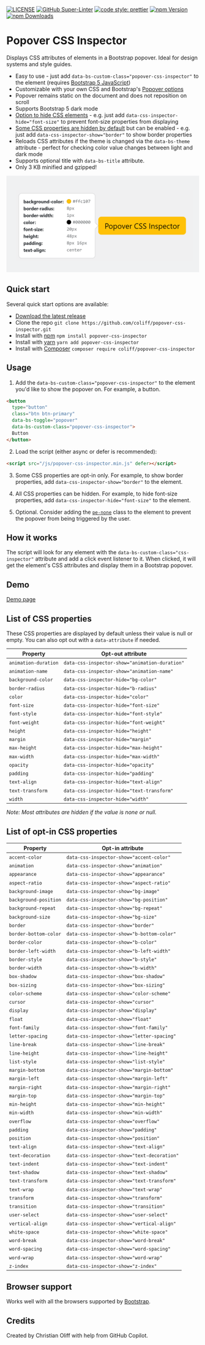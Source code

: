 [![LICENSE](https://img.shields.io/badge/license-MIT-lightgrey.svg)](https://raw.githubusercontent.com/coliff/popover-css-inspector/main/LICENSE)
[![GitHub Super-Linter](https://github.com/coliff/popover-css-inspector/workflows/Lint%20Code%20Base/badge.svg)](https://github.com/marketplace/actions/super-linter)
[![code style: prettier](https://img.shields.io/badge/code_style-prettier-ff69b4.svg?style=flat-square)](https://github.com/prettier/prettier)
[![npm Version](https://img.shields.io/npm/v/popover-css-inspector)](https://www.npmjs.com/package/popover-css-inspector)
[![npm Downloads](https://img.shields.io/npm/dt/popover-css-inspector.svg)](https://www.npmjs.com/package/popover-css-inspector)

# Popover CSS Inspector

Displays CSS attributes of elements in a Bootstrap popover. Ideal for design systems and style guides.

- Easy to use - just add `data-bs-custom-class="popover-css-inspector"` to the element (requires [Bootstrap 5 JavaScript](https://getbootstrap.com/docs/5.3/getting-started/introduction/#quick-start))
- Customizable with your own CSS and Bootstrap's [Popover options](https://getbootstrap.com/docs/5.3/components/popovers/#options)
- Popover remains static on the document and does not reposition on scroll
- Supports Bootstrap 5 dark mode
- [Option to hide CSS elements](#list-of-css-properties) - e.g. just add `data-css-inspector-hide="font-size"` to prevent font-size properties from displaying
- [Some CSS properties are hidden by default](#list-of-opt-in-css-properties) but can be enabled - e.g. just add `data-css-inspector-show="border"` to show border properties
- Reloads CSS attributes if the theme is changed via the `data-bs-theme` attribute - perfect for checking color value changes between light and dark mode
- Supports optional title with `data-bs-title` attribute.
- Only 3 KB minified and gzipped!

![Popover CSS Inspector](.github/social-preview.png)

## Quick start

Several quick start options are available:

- [Download the latest release](https://github.com/coliff/popover-css-inspector/releases/latest)
- Clone the repo `git clone https://github.com/coliff/popover-css-inspector.git`
- Install with [npm](https://www.npmjs.com/package/popover-css-inspector) `npm install popover-css-inspector`
- Install with [yarn](https://yarnpkg.com/en/package/popover-css-inspector) `yarn add popover-css-inspector`
- Install with [Composer](https://packagist.org/packages/coliff/popover-css-inspector) `composer require coliff/popover-css-inspector`

## Usage

1. Add the `data-bs-custom-class="popover-css-inspector"` to the element you'd like to show the popover on. For example, a button.

```html
<button
  type="button"
  class="btn btn-primary"
  data-bs-toggle="popover"
  data-bs-custom-class="popover-css-inspector">
  Button
</button>
```

2. Load the script (either async or defer is recommended):

```html
<script src="/js/popover-css-inspector.min.js" defer></script>
```

3. Some CSS properties are opt-in only. For example, to show border properties, add `data-css-inspector-show="border"` to the element.

4. All CSS properties can be hidden. For example, to hide font-size properties, add `data-css-inspector-hide="font-size"` to the element.

5. Optional. Consider adding the [`pe-none`](https://getbootstrap.com/docs/5.3/utilities/interactions/#pointer-events) class to the element to prevent the popover from being triggered by the user.

## How it works

The script will look for any element with the `data-bs-custom-class="css-inspector"` attribute and add a click event listener to it. When clicked, it will get the element's CSS attributes and display them in a Bootstrap popover.

## Demo

[Demo page](https://coliff.github.io/popover-css-inspector/)

## List of CSS properties

These CSS properties are displayed by default unless their value is null or empty. You can also opt out with a `data-attribute` if needed.

| Property             | Opt-out attribute                              |
| -------------------- | ---------------------------------------------- |
| `animation-duration` | `data-css-inspector-show="animation-duration"` |
| `animation-name`     | `data-css-inspector-show="animation-name"`     |
| `background-color`   | `data-css-inspector-hide="bg-color"`           |
| `border-radius`      | `data-css-inspector-hide="b-radius"`           |
| `color`              | `data-css-inspector-hide="color"`              |
| `font-size`          | `data-css-inspector-hide="font-size"`          |
| `font-style`         | `data-css-inspector-hide="font-style"`         |
| `font-weight`        | `data-css-inspector-hide="font-weight"`        |
| `height`             | `data-css-inspector-hide="height"`             |
| `margin`             | `data-css-inspector-hide="margin"`             |
| `max-height`         | `data-css-inspector-hide="max-height"`         |
| `max-width`          | `data-css-inspector-hide="max-width"`          |
| `opacity`            | `data-css-inspector-hide="opacity"`            |
| `padding`            | `data-css-inspector-hide="padding"`            |
| `text-align`         | `data-css-inspector-hide="text-align"`         |
| `text-transform`     | `data-css-inspector-hide="text-transform"`     |
| `width`              | `data-css-inspector-hide="width"`              |

_Note: Most attributes are hidden if the value is none or null._

## List of opt-in CSS properties

| Property              | Opt-in attribute                            |
| --------------------- | ------------------------------------------- |
| `accent-color`        | `data-css-inspector-show="accent-color"`    |
| `animation`           | `data-css-inspector-show="animation"`       |
| `appearance`          | `data-css-inspector-show="appearance"`      |
| `aspect-ratio`        | `data-css-inspector-show="aspect-ratio"`    |
| `background-image`    | `data-css-inspector-show="bg-image"`        |
| `background-position` | `data-css-inspector-show="bg-position"`     |
| `background-repeat`   | `data-css-inspector-show="bg-repeat"`       |
| `background-size`     | `data-css-inspector-show="bg-size"`         |
| `border`              | `data-css-inspector-show="border"`          |
| `border-bottom-color` | `data-css-inspector-show="b-bottom-color"`  |
| `border-color`        | `data-css-inspector-show="b-color"`         |
| `border-left-width`   | `data-css-inspector-show="b-left-width"`    |
| `border-style`        | `data-css-inspector-show="b-style"`         |
| `border-width`        | `data-css-inspector-show="b-width"`         |
| `box-shadow`          | `data-css-inspector-show="box-shadow"`      |
| `box-sizing`          | `data-css-inspector-show="box-sizing"`      |
| `color-scheme`        | `data-css-inspector-show="color-scheme"`    |
| `cursor`              | `data-css-inspector-show="cursor"`          |
| `display`             | `data-css-inspector-show="display"`         |
| `float`               | `data-css-inspector-show="float"`           |
| `font-family`         | `data-css-inspector-show="font-family"`     |
| `letter-spacing`      | `data-css-inspector-show="letter-spacing"`  |
| `line-break`          | `data-css-inspector-show="line-break"`      |
| `line-height`         | `data-css-inspector-show="line-height"`     |
| `list-style`          | `data-css-inspector-show="list-style"`      |
| `margin-bottom`       | `data-css-inspector-show="margin-bottom"`   |
| `margin-left`         | `data-css-inspector-show="margin-left"`     |
| `margin-right`        | `data-css-inspector-show="margin-right"`    |
| `margin-top`          | `data-css-inspector-show="margin-top"`      |
| `min-height`          | `data-css-inspector-show="min-height"`      |
| `min-width`           | `data-css-inspector-show="min-width"`       |
| `overflow`            | `data-css-inspector-show="overflow"`        |
| `padding`             | `data-css-inspector-show="padding"`         |
| `position`            | `data-css-inspector-show="position"`        |
| `text-align`          | `data-css-inspector-show="text-align"`      |
| `text-decoration`     | `data-css-inspector-show="text-decoration"` |
| `text-indent`         | `data-css-inspector-show="text-indent"`     |
| `text-shadow`         | `data-css-inspector-show="text-shadow"`     |
| `text-transform`      | `data-css-inspector-show="text-transform"`  |
| `text-wrap`           | `data-css-inspector-show="text-wrap"`       |
| `transform`           | `data-css-inspector-show="transform"`       |
| `transition`          | `data-css-inspector-show="transition"`      |
| `user-select`         | `data-css-inspector-show="user-select"`     |
| `vertical-align`      | `data-css-inspector-show="vertical-align"`  |
| `white-space`         | `data-css-inspector-show="white-space"`     |
| `word-break`          | `data-css-inspector-show="word-break"`      |
| `word-spacing`        | `data-css-inspector-show="word-spacing"`    |
| `word-wrap`           | `data-css-inspector-show="word-wrap"`       |
| `z-index`             | `data-css-inspector-show="z-index"`         |

## Browser support

Works well with all the browsers supported by [Bootstrap](https://getbootstrap.com/docs/5.3/getting-started/browsers-devices/#supported-browsers).

## Credits

Created by Christian Oliff with help from GitHub Copilot.
